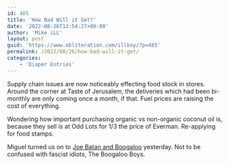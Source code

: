 ```yaml
---
id: 485
title: 'How Bad Will it Get?'
date: '2022-08-26T12:54:27+00:00'
author: 'Mike iLL'
layout: post
guid: 'https://www.obliteration.com/illboy/?p=485'
permalink: /2022/08/26/how-bad-will-it-get/
categories:
    - 'Diaper Entries'
---
```


<!-- wp:paragraph -->
<p>Supply chain issues are now noticeably effecting food stock in stores. Around the corner at Taste of Jerusalem, the deliveries which had been bi-monthly are only coming once a month, if that. Fuel prices are raising the cost of everything. </p>
<!-- /wp:paragraph -->

<!-- wp:paragraph -->
<p>Wondering how important purchasing organic vs non-organic coconut oil is, because they sell is at Odd Lots for 1/3 the price of Everman. Re-applying for food stamps.</p>
<!-- /wp:paragraph -->

<!-- wp:paragraph -->
<p>Miguel turned us on to <a href="https://www.npr.org/sections/world-cafe/2016/06/02/480464122/latin-roots-boogaloo-with-joe-bataan">Joe Batan and Boogaloo</a> yesterday. Not to be confused with fascist idiots, The Boogaloo Boys.</p>
<!-- /wp:paragraph -->